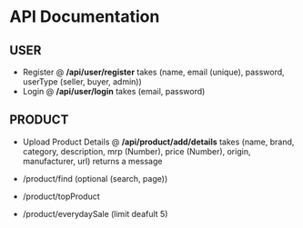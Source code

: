 # API Documentation

## USER

-   Register @ **/api/user/register** takes (name, email (unique), password, userType (seller, buyer, admin))
-   Login @ **/api/user/login** takes (email, password)

## PRODUCT

-   Upload Product Details @ **/api/product/add/details** takes (name, brand, category, description, mrp (Number), price (Number), origin, manufacturer, url) returns a message

-   /product/find (optional (search, page))
-   /product/topProduct
-   /product/everydaySale (limit deafult 5)
